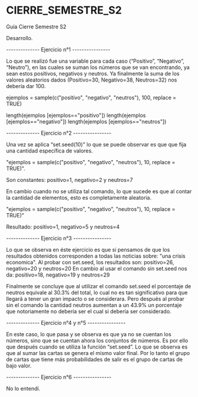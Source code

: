 # CIERRE_SEMESTRE_S2
Guía Cierre Semestre S2


Desarrollo.

-------------- Ejercicio n°1 ----------------

Lo que se realizó fue una variable para cada caso (“Positivo”, “Negativo”, “Neutro”), en las cuales se suman los números que se van encontrando, ya sean estos positivos, negativos y neutros.
Ya finalmente la suma de los valores aleatorios dados (Positivo=30, Negativo=38, Neutros=32) nos debería dar 100.

ejemplos = sample(c("positivo", "negativo", "neutros"), 100, replace = TRUE)

length(ejemplos [ejemplos=="positivo"])
length(ejemplos [ejemplos=="negativo"])
length(ejemplos [ejemplos=="neutros"])

-------------- Ejercicio n°2 ----------------

Una vez se aplica “set.seed(10)” lo que se puede observar es que  que fija una cantidad específica de valores.

"ejemplos = sample(c("positivo", "negativo", "neutros"), 10, replace = TRUE)".

Son constantes: positivo=1, negativo=2 y neutros=7

En cambio cuando no se utiliza tal comando, lo que sucede es que al contar la cantidad de elementos, esto es completamente aleatoria.

"ejemplos = sample(c("positivo", "negativo", "neutros"), 10, replace = TRUE)" 

Resultado: positivo=1, negativo=5 y neutros=4


-------------- Ejercicio n°3 ----------------

Lo que se observa en éste ejercicio es que si pensamos de que los resultados obtenidos corresponden a todas las noticias sobre: "una crisis economica". 
Al probar con set.seed, los resultados son: positivo=26, negativo=20 y neutros=20 
En cambio al usar el comando sin set.seed nos da: positivo=18, negativo=19 y neutros=29

Finalmente se concluye que al utilizar el comando set.seed el porcentaje de neutros equivale al 30.3% del total, lo cual no es tan significativo para que llegará a tener un gran impacto o se considerara. Pero después al probar sin el comando la cantidad neutros aumentan a un 43.9% un porcentaje que notoriamente no debería ser el cual si debería ser considerado.

-------------- Ejercicio n°4 y n°5 ----------------

En este caso, lo que pasa y se observa es que ya no se cuentan los números, sino que se cuentan ahora los conjuntos de números. Es por ello que después cuando se utiliza la función “set.seed”. Lo que se observa es que al sumar las cartas se genera el mismo valor final. Por lo tanto el grupo de cartas que tiene más probabilidades de salir es el grupo de cartas de bajo valor.


-------------- Ejercicio n°6 ----------------

No lo entendí.